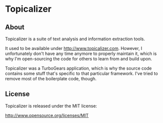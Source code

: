 Topicalizer
===========

About
-------

Topicalizer is a suite of text analysis and information extraction tools.

It used to be available under http://www.topicalizer.com. However, I unfortunately don't have any time anymore to properly maintain it, which is why I'm open-sourcing the code for others to learn from and build upon.

Topicalizer was a TurboGears application, which is why the source code contains some stuff that's specific to that particular framework. I've tried to remove most of the boilerplate code, though.

License
-------

Topicalizer is released under the MIT license:

http://www.opensource.org/licenses/MIT